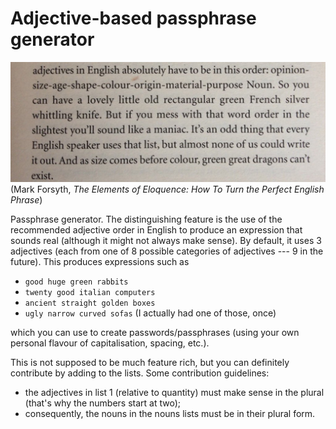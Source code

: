 # Adjective-based passphrase generator

![adjectives in English absolutely have to be in this order: opinion-size-age-shape-colour-origin-material-purpose Noun. So you can have a lovely little old rectangular green French silver whittling knife. But if you mess with that word order in the slightest you’ll sound like a maniac.](adjectives.jpeg "Mark Forsyth, The Elements of Eloquence: How To Turn the Perfect English Phrase")
(Mark Forsyth, _The Elements of Eloquence: How To Turn the Perfect English Phrase_)

Passphrase generator. The distinguishing feature is the use of the recommended adjective order in English to produce an expression that sounds real (although it might not always make sense). By default, it uses 3 adjectives (each from one of 8 possible categories of adjectives --- 9 in the future). This produces expressions such as

* `good huge green rabbits`
* `twenty good italian computers`
* `ancient straight golden boxes`
* `ugly narrow curved sofas` (I actually had one of those, once)

which you can use to create passwords/passphrases (using your own personal flavour of capitalisation, spacing, etc.).

This is not supposed to be much feature rich, but you can definitely contribute by adding to the lists. Some contribution guidelines:

* the adjectives in list 1 (relative to quantity) must make sense in the plural (that's why the numbers start at two);
* consequently, the nouns in the nouns lists must be in their plural form.